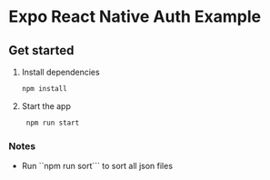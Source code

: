 # Expo React Native Auth Example

## Get started

1. Install dependencies

   ```bash
   npm install
   ```

2. Start the app

   ```bash
    npm run start
   ```


### Notes
  * Run ``npm run sort``` to sort all json files